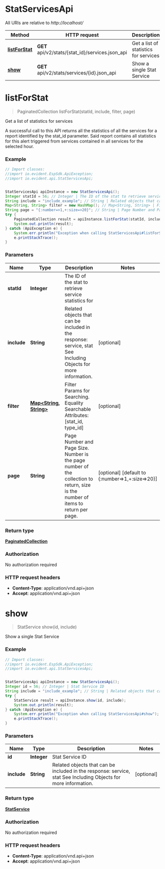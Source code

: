 # StatServicesApi

All URIs are relative to *http://localhost/*

Method | HTTP request | Description
------------- | ------------- | -------------
[**listForStat**](StatServicesApi.md#listForStat) | **GET** api/v2/stats/{stat_id}/services.json_api | Get a list of statistics for services
[**show**](StatServicesApi.md#show) | **GET** api/v2/stats/services/{id}.json_api | Show a single Stat Service


<a name="listForStat"></a>
# **listForStat**
> PaginatedCollection listForStat(statId, include, filter, page)

Get a list of statistics for services

A successful call to this API returns all the statistics of all the services for a report identified by the stat_id parameter. Said report contains all statistics for this alert triggered from services contained in all services for the selected hour.

### Example
```java
// Import classes:
//import io.evident.EspSdk.ApiException;
//import io.evident.api.StatServicesApi;


StatServicesApi apiInstance = new StatServicesApi();
Integer statId = 56; // Integer | The ID of the stat to retrieve service statistics for
String include = "include_example"; // String | Related objects that can be included in the response:  service, stat See Including Objects for more information.
Map<String, String> filter = new HashMap(); // Map<String, String> | Filter Params for Searching.  Equality Searchable Attributes: [stat_id, type_id]    
String page = "{:number=>1,+:size=>20}"; // String | Page Number and Page Size.  Number is the page number of the collection to return, size is the number of items to return per page.
try {
    PaginatedCollection result = apiInstance.listForStat(statId, include, filter, page);
    System.out.println(result);
} catch (ApiException e) {
    System.err.println("Exception when calling StatServicesApi#listForStat");
    e.printStackTrace();
}
```

### Parameters

Name | Type | Description  | Notes
------------- | ------------- | ------------- | -------------
 **statId** | **Integer**| The ID of the stat to retrieve service statistics for |
 **include** | **String**| Related objects that can be included in the response:  service, stat See Including Objects for more information. | [optional]
 **filter** | [**Map&lt;String, String&gt;**](String.md)| Filter Params for Searching.  Equality Searchable Attributes: [stat_id, type_id]     | [optional]
 **page** | **String**| Page Number and Page Size.  Number is the page number of the collection to return, size is the number of items to return per page. | [optional] [default to {:number&#x3D;&gt;1,+:size&#x3D;&gt;20}]

### Return type

[**PaginatedCollection**](PaginatedCollection.md)

### Authorization

No authorization required

### HTTP request headers

 - **Content-Type**: application/vnd.api+json
 - **Accept**: application/vnd.api+json

<a name="show"></a>
# **show**
> StatService show(id, include)

Show a single Stat Service



### Example
```java
// Import classes:
//import io.evident.EspSdk.ApiException;
//import io.evident.api.StatServicesApi;


StatServicesApi apiInstance = new StatServicesApi();
Integer id = 56; // Integer | Stat Service ID
String include = "include_example"; // String | Related objects that can be included in the response:  service, stat See Including Objects for more information.
try {
    StatService result = apiInstance.show(id, include);
    System.out.println(result);
} catch (ApiException e) {
    System.err.println("Exception when calling StatServicesApi#show");
    e.printStackTrace();
}
```

### Parameters

Name | Type | Description  | Notes
------------- | ------------- | ------------- | -------------
 **id** | **Integer**| Stat Service ID |
 **include** | **String**| Related objects that can be included in the response:  service, stat See Including Objects for more information. | [optional]

### Return type

[**StatService**](StatService.md)

### Authorization

No authorization required

### HTTP request headers

 - **Content-Type**: application/vnd.api+json
 - **Accept**: application/vnd.api+json

